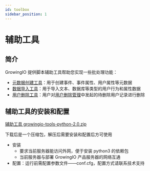 ```yaml
---
id: toolbox
sidebar_position: 1
---
```


# 辅助工具

## 简介[](#jian-jie)

GrowingIO 提供脚本辅助工具帮助您实现一些批处理功能：‌

- ​[元数据创建工具](../../developer-manual/toolbox/metadata-creator)：用于创建事件、事件属性、用户属性等元数据
- ​[数据导入工具](../../developer-manual/toolbox/dataimporter)：用于导入文本、数据库等类型的用户行为和属性数据
- ​[用户删除工具](../../developer-manual/toolbox/user-delete-tool)：用户对[用户删除管理](../../product-manual/customer-data-platform/data-integration/user-del-management)中发起的待删除用户记录进行删除

## 辅助工具的安装和配置

[辅助工具 growingio-tools-python-2.0.zip](/img/growingio-tools-python-2.0.zip)

下载后是一个压缩包，解压后需要安装和配置后方可使用

- 安装
  - 要求当前服务器能访问外网，便于安装 python3 的依赖包
  - 当前服务器与部署 GrowingIO 产品服务器的网络互通
- 配置：运行前需配置参数文件——conf.cfg，配置方式请联系技术支持

